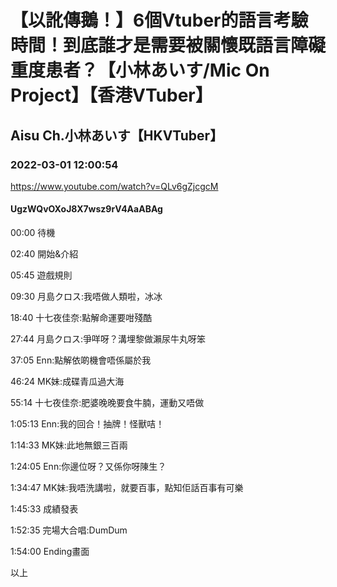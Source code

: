 # 【以訛傳鵝！】6個Vtuber的語言考驗時間！到底誰才是需要被關懷既語言障礙重度患者？【小林あいす/Mic On Project】【香港VTuber】

## Aisu Ch.小林あいす【HKVTuber】

### 2022-03-01 12:00:54

https://www.youtube.com/watch?v=QLv6gZjcgcM

#### UgzWQvOXoJ8X7wsz9rV4AaABAg

00:00 待機

02:40 開始&介紹

05:45 遊戲規則

09:30 月島クロス:我唔做人類啦，冰冰

18:40 十七夜佳奈:點解命運要咁殘酷

27:44 月島クロス:爭咩呀？溝埋黎做瀨尿牛丸呀笨

37:05 Enn:點解依啲機會唔係屬於我

46:24 MK妹:成碟青瓜過大海

55:14 十七夜佳奈:肥婆晚晚要食牛腩，運動又唔做

1:05:13 Enn:我的回合！抽牌！怪獸咭！

1:14:33 MK妹:此地無銀三百兩

1:24:05 Enn:你邊位呀？又係你呀陳生？

1:34:47 MK妹:我唔洗講啦，就要百事，點知佢話百事有可樂

1:45:33 成績發表

1:52:35 完場大合唱:DumDum

1:54:00 Ending畫面

以上

